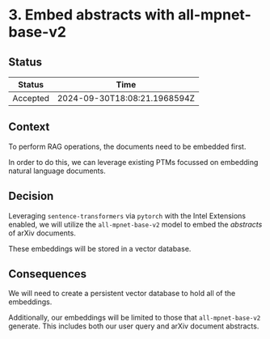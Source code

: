 # 3. Embed abstracts with all-mpnet-base-v2

## Status

| Status   | Time                         |
| -------- | ---------------------------- |
| Accepted | 2024-09-30T18:08:21.1968594Z |

## Context

To perform RAG operations, the documents need to be embedded first.

In order to do this, we can leverage existing PTMs focussed on embedding natural
language documents.

## Decision

Leveraging `sentence-transformers` via `pytorch` with the Intel Extensions
enabled, we will utilize the `all-mpnet-base-v2` model to embed the *abstracts*
of arXiv documents.

These embeddings will be stored in a vector database.

## Consequences

We will need to create a persistent vector database to hold all of the
embeddings.

Additionally, our embeddings will be limited to those that `all-mpnet-base-v2`
generate. This includes both our user query and arXiv document abstracts.
